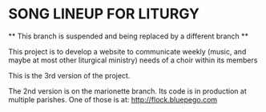 SONG LINEUP FOR LITURGY
==================================

** This branch is suspended and being replaced by a different branch **

This project is to develop a website to communicate weekly (music, and maybe at most other liturgical ministry) needs of a choir within its members

This is the 3rd version of the project.

The 2nd version is on the marionette branch. Its code is in production at multiple parishes.
One of those is at: http://flock.bluepego.com
